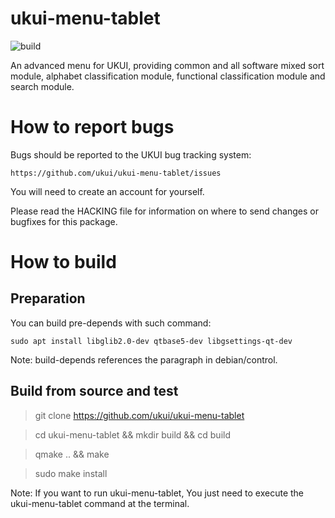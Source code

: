 # ukui-menu-tablet

![build](https://github.com/ukui/ukui-menu-tablet/workflows/Check%20build/badge.svg?branch=master)

An advanced menu for UKUI, providing common and all software mixed sort module, alphabet classification module, functional classification module and search module.

# How to report bugs
Bugs should be reported to the UKUI bug tracking system:

	https://github.com/ukui/ukui-menu-tablet/issues

You will need to create an account for yourself.

Please read the HACKING file for information on where to send changes or
bugfixes for this package.

# How to build
## Preparation
You can build pre-depends with such command:

`sudo apt install libglib2.0-dev qtbase5-dev libgsettings-qt-dev`

Note: build-depends references the paragraph in debian/control.

## Build from source and test

> git clone https://github.com/ukui/ukui-menu-tablet

> cd ukui-menu-tablet && mkdir build && cd build

> qmake .. && make

> sudo make install

Note: If you want to run ukui-menu-tablet, You just need to execute the ukui-menu-tablet command at the terminal.
